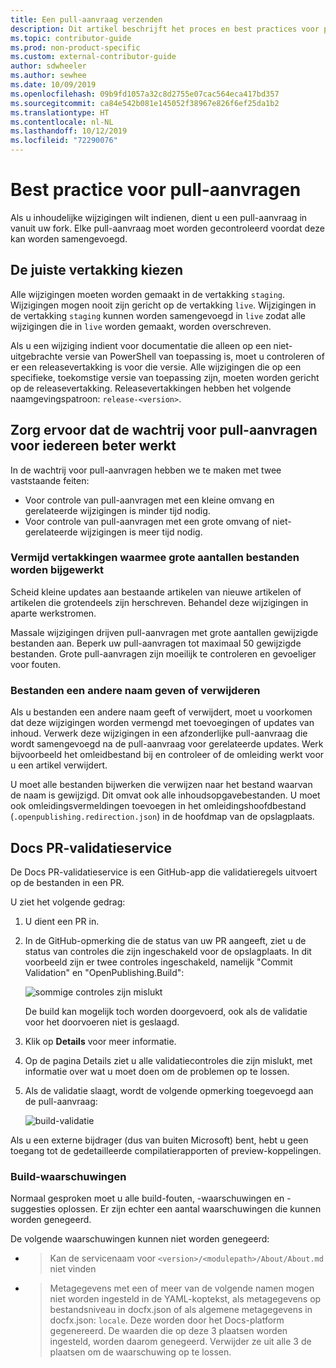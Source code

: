 ```yaml
---
title: Een pull-aanvraag verzenden
description: Dit artikel beschrijft het proces en best practices voor pull-aanvragen, zodat u zeker weet dat uw bijdrage wordt samengevoegd.
ms.topic: contributor-guide
ms.prod: non-product-specific
ms.custom: external-contributor-guide
author: sdwheeler
ms.author: sewhee
ms.date: 10/09/2019
ms.openlocfilehash: 09b9fd1057a32c8d2755e07cac564eca417bd357
ms.sourcegitcommit: ca84e542b081e145052f38967e826f6ef25da1b2
ms.translationtype: HT
ms.contentlocale: nl-NL
ms.lasthandoff: 10/12/2019
ms.locfileid: "72290076"
---
```

# <a name="best-practices-for-pull-requests"></a>Best practice voor pull-aanvragen

Als u inhoudelijke wijzigingen wilt indienen, dient u een pull-aanvraag in vanuit uw fork. Elke pull-aanvraag moet worden gecontroleerd voordat deze kan worden samengevoegd.

## <a name="target-the-correct-branch"></a>De juiste vertakking kiezen

Alle wijzigingen moeten worden gemaakt in de vertakking `staging`. Wijzigingen mogen nooit zijn gericht op de vertakking `live`. Wijzigingen in de vertakking `staging` kunnen worden samengevoegd in `live` zodat alle wijzigingen die in `live` worden gemaakt, worden overschreven.

Als u een wijziging indient voor documentatie die alleen op een niet-uitgebrachte versie van PowerShell van toepassing is, moet u controleren of er een releasevertakking is voor die versie. Alle wijzigingen die op een specifieke, toekomstige versie van toepassing zijn, moeten worden gericht op de releasevertakking. Releasevertakkingen hebben het volgende naamgevingspatroon: `release-<version>`.

## <a name="make-the-pull-request-queue-work-better-for-everyone"></a>Zorg ervoor dat de wachtrij voor pull-aanvragen voor iedereen beter werkt

In de wachtrij voor pull-aanvragen hebben we te maken met twee vaststaande feiten:

- Voor controle van pull-aanvragen met een kleine omvang en gerelateerde wijzigingen is minder tijd nodig.
- Voor controle van pull-aanvragen met een grote omvang of niet-gerelateerde wijzigingen is meer tijd nodig.

### <a name="avoid-branches-that-update-large-numbers-of-files"></a>Vermijd vertakkingen waarmee grote aantallen bestanden worden bijgewerkt

Scheid kleine updates aan bestaande artikelen van nieuwe artikelen of artikelen die grotendeels zijn herschreven. Behandel deze wijzigingen in aparte werkstromen.

Massale wijzigingen drijven pull-aanvragen met grote aantallen gewijzigde bestanden aan. Beperk uw pull-aanvragen tot maximaal 50 gewijzigde bestanden. Grote pull-aanvragen zijn moeilijk te controleren en gevoeliger voor fouten.

### <a name="renaming-or-deleting-files"></a>Bestanden een andere naam geven of verwijderen

Als u bestanden een andere naam geeft of verwijdert, moet u voorkomen dat deze wijzigingen worden vermengd met toevoegingen of updates van inhoud.
Verwerk deze wijzigingen in een afzonderlijke pull-aanvraag die wordt samengevoegd na de pull-aanvraag voor gerelateerde updates. Werk bijvoorbeeld het omleidbestand bij en controleer of de omleiding werkt voor u een artikel verwijdert.

U moet alle bestanden bijwerken die verwijzen naar het bestand waarvan de naam is gewijzigd. Dit omvat ook alle inhoudsopgavebestanden. U moet ook omleidingsvermeldingen toevoegen in het omleidingshoofdbestand (`.openpublishing.redirection.json`) in de hoofdmap van de opslagplaats.

## <a name="docs-pr-validation-service"></a>Docs PR-validatieservice

De Docs PR-validatieservice is een GitHub-app die validatieregels uitvoert op de bestanden in een PR.

U ziet het volgende gedrag:

1. U dient een PR in.
1. In de GitHub-opmerking die de status van uw PR aangeeft, ziet u de status van controles die zijn ingeschakeld voor de opslagplaats. In dit voorbeeld zijn er twee controles ingeschakeld, namelijk "Commit Validation" en "OpenPublishing.Build":

   ![sommige controles zijn mislukt](media/powershell-pull-requests/validation-failed.png)

   De build kan mogelijk toch worden doorgevoerd, ook als de validatie voor het doorvoeren niet is geslaagd.

1. Klik op **Details** voor meer informatie.
1. Op de pagina Details ziet u alle validatiecontroles die zijn mislukt, met informatie over wat u moet doen om de problemen op te lossen.
1. Als de validatie slaagt, wordt de volgende opmerking toegevoegd aan de pull-aanvraag:

   ![build-validatie](media/powershell-pull-requests/build-validation.png)

Als u een externe bijdrager (dus van buiten Microsoft) bent, hebt u geen toegang tot de gedetailleerde compilatierapporten of preview-koppelingen.

### <a name="build-warnings"></a>Build-waarschuwingen

Normaal gesproken moet u alle build-fouten, -waarschuwingen en -suggesties oplossen. Er zijn echter een aantal waarschuwingen die kunnen worden genegeerd.

De volgende waarschuwingen kunnen niet worden genegeerd:

- > Kan de servicenaam voor `<version>/<modulepath>/About/About.md` niet vinden

- > Metagegevens met een of meer van de volgende namen mogen niet worden ingesteld in de YAML-koptekst, als metagegevens op bestandsniveau in docfx.json of als algemene metagegevens in docfx.json: `locale`. Deze worden door het Docs-platform gegenereerd. De waarden die op deze 3 plaatsen worden ingesteld, worden daarom genegeerd. Verwijder ze uit alle 3 de plaatsen om de waarschuwing op te lossen.
